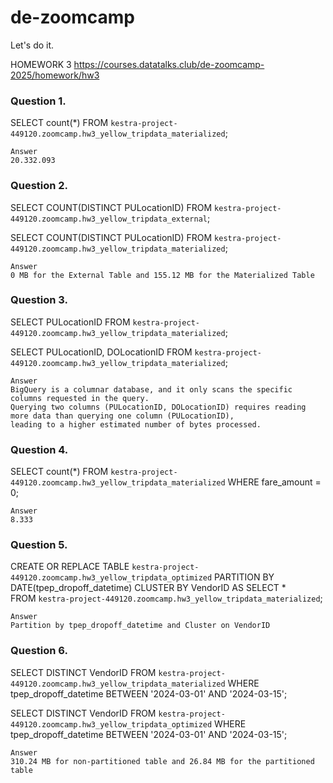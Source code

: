 # de-zoomcamp
Let's do it.

HOMEWORK 3 
https://courses.datatalks.club/de-zoomcamp-2025/homework/hw3


### Question 1.
SELECT count(*)  FROM `kestra-project-449120.zoomcamp.hw3_yellow_tripdata_materialized`; 

    Answer
    20.332.093

### Question 2.
SELECT COUNT(DISTINCT PULocationID)
FROM `kestra-project-449120.zoomcamp.hw3_yellow_tripdata_external`;

SELECT COUNT(DISTINCT PULocationID)
FROM `kestra-project-449120.zoomcamp.hw3_yellow_tripdata_materialized`;

    Answer
    0 MB for the External Table and 155.12 MB for the Materialized Table

### Question 3.
SELECT PULocationID
FROM `kestra-project-449120.zoomcamp.hw3_yellow_tripdata_materialized`;

SELECT PULocationID, DOLocationID
FROM `kestra-project-449120.zoomcamp.hw3_yellow_tripdata_materialized`;

    Answer
    BigQuery is a columnar database, and it only scans the specific columns requested in the query. 
    Querying two columns (PULocationID, DOLocationID) requires reading more data than querying one column (PULocationID), 
    leading to a higher estimated number of bytes processed.

### Question 4.
SELECT count(*) FROM `kestra-project-449120.zoomcamp.hw3_yellow_tripdata_materialized` 
WHERE fare_amount = 0;

    Answer
    8.333

### Question 5.
CREATE OR REPLACE TABLE `kestra-project-449120.zoomcamp.hw3_yellow_tripdata_optimized`
PARTITION BY DATE(tpep_dropoff_datetime)
CLUSTER BY VendorID
AS
SELECT *  
FROM `kestra-project-449120.zoomcamp.hw3_yellow_tripdata_materialized`;

    Answer
    Partition by tpep_dropoff_datetime and Cluster on VendorID

### Question 6.
SELECT DISTINCT VendorID
FROM `kestra-project-449120.zoomcamp.hw3_yellow_tripdata_materialized`
WHERE tpep_dropoff_datetime BETWEEN '2024-03-01' AND '2024-03-15';

SELECT DISTINCT VendorID
FROM `kestra-project-449120.zoomcamp.hw3_yellow_tripdata_optimized`
WHERE tpep_dropoff_datetime BETWEEN '2024-03-01' AND '2024-03-15';

    Answer
    310.24 MB for non-partitioned table and 26.84 MB for the partitioned table